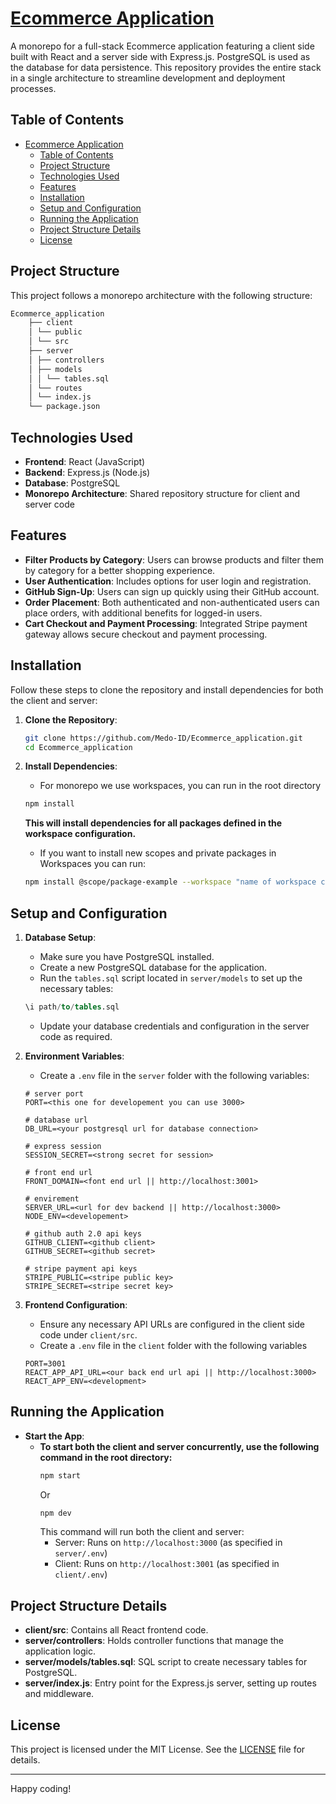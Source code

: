 # [Ecommerce Application](https://ecommerce-application-jyip.onrender.com/)

A monorepo for a full-stack Ecommerce application featuring a client side built with React and a server side with Express.js. PostgreSQL is used as the database for data persistence. This repository provides the entire stack in a single architecture to streamline development and deployment processes.

## Table of Contents

- [Ecommerce Application](#ecommerce-application)
  - [Table of Contents](#table-of-contents)
  - [Project Structure](#project-structure)
  - [Technologies Used](#technologies-used)
  - [Features](#features)
  - [Installation](#installation)
  - [Setup and Configuration](#setup-and-configuration)
  - [Running the Application](#running-the-application)
  - [Project Structure Details](#project-structure-details)
  - [License](#license)

## Project Structure

This project follows a monorepo architecture with the following structure:

```bash
Ecommerce_application 
    ├── client 
    │ └── public
    │ └── src
    ├── server 
    │ ├── controllers 
    │ ├── models 
    │ │ └── tables.sql 
    │ └── routes
    │ └── index.js
    └── package.json
```

## Technologies Used

- **Frontend**: React (JavaScript)
- **Backend**: Express.js (Node.js)
- **Database**: PostgreSQL
- **Monorepo Architecture**: Shared repository structure for client and server code
  
## Features

- **Filter Products by Category**: Users can browse products and filter them by category for a better shopping experience.
- **User Authentication**: Includes options for user login and registration.
- **GitHub Sign-Up**: Users can sign up quickly using their GitHub account.
- **Order Placement**: Both authenticated and non-authenticated users can place orders, with additional benefits for logged-in users.
- **Cart Checkout and Payment Processing**: Integrated Stripe payment gateway allows secure checkout and payment processing.

## Installation

Follow these steps to clone the repository and install dependencies for both the client and server:

1. **Clone the Repository**:
    ```bash
    git clone https://github.com/Medo-ID/Ecommerce_application.git
    cd Ecommerce_application
    ```

2. **Install Dependencies**:
   - For monorepo we use workspaces, you can run in the root directory
    ```bash
    npm install
    ```
    **This will install dependencies for all packages defined in the workspace configuration.**

   - If you want to install new scopes and private packages in Workspaces you can run:
    ```bash
    npm install @scope/package-example --workspace "name of workspace client || server"
    ```

## Setup and Configuration

1. **Database Setup**:
   - Make sure you have PostgreSQL installed.
   - Create a new PostgreSQL database for the application.
   - Run the `tables.sql` script located in `server/models` to set up the necessary tables:
    ```sql
    \i path/to/tables.sql
    ```
   - Update your database credentials and configuration in the server code as required.

2. **Environment Variables**:
   - Create a `.env` file in the `server` folder with the following variables:
    ```env
    # server port
    PORT=<this one for developement you can use 3000>

    # database url
    DB_URL=<your postgresql url for database connection>

    # express session
    SESSION_SECRET=<strong secret for session>

    # front end url
    FRONT_DOMAIN=<font end url || http://localhost:3001>

    # envirement
    SERVER_URL=<url for dev backend || http://localhost:3000>
    NODE_ENV=<developement>

    # github auth 2.0 api keys
    GITHUB_CLIENT=<github client>
    GITHUB_SECRET=<github secret>

    # stripe payment api keys
    STRIPE_PUBLIC=<stripe public key>
    STRIPE_SECRET=<stripe secret key>
    ```

3. **Frontend Configuration**:
   - Ensure any necessary API URLs are configured in the client side code under `client/src`.
   - Create a `.env` file in the `client` folder with the following variables 
    ```env
    PORT=3001
    REACT_APP_API_URL=<our back end url api || http://localhost:3000>
    REACT_APP_ENV=<development>
    ```

## Running the Application

- **Start the App**:
  * **To start both the client and server concurrently, use the following command in the root directory:**
    ```bash
    npm start
    ```
    Or
    ```bash
    npm dev
    ```
    This command will run both the client and server:
    * Server: Runs on `http://localhost:3000` (as specified in `server/.env`)
    * Client: Runs on `http://localhost:3001` (as specified in `client/.env`)

## Project Structure Details

- **client/src**: Contains all React frontend code.
- **server/controllers**: Holds controller functions that manage the application logic.
- **server/models/tables.sql**: SQL script to create necessary tables for PostgreSQL.
- **server/index.js**: Entry point for the Express.js server, setting up routes and middleware.

## License

This project is licensed under the MIT License. See the [LICENSE](LICENSE) file for details.

---

Happy coding!